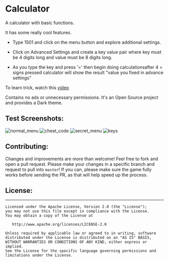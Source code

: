 # Calculator

A calculator with basic functions.

It has some really cool features.

- Type 1501 and click on the menu button and explore additional settings.

- Click on Advanced Settings and create a key value pair where key must be 4 digits long and value must be 8 digits long.

- As you type the key and press '=' then begin doing calculationsafter 4 = signs pressed calculator will show the result "value you fixed in advance settings"

To learn trick, watch this [video](https://www.youtube.com/watch?v=hNkF7I1K8oo)

Contains no ads or unnecessary permissions. It's an Open Source project and provides a Dark theme.

## Test Screenshots:

![normal_menu](screenshots/normal_menu.jpeg) ![cheat_code](screenshots/cheat_code.jpeg?raw=true) ![secret_menu](screenshots/secret_menu.jpeg?raw==true) ![keys](screenshots/keys.jpeg?raw==true)

## Contributing:
Changes and improvements are more than welcome! Feel free to fork and open a pull request. Please make your changes in a specific branch and request to pull into `master`! If you can, please make sure the game fully works before sending the PR, as that will help speed up the process.

## License:
-------
    
    Licensed under the Apache License, Version 2.0 (the "License");
    you may not use this file except in compliance with the License.
    You may obtain a copy of the License at
    
       http://www.apache.org/licenses/LICENSE-2.0
    
    Unless required by applicable law or agreed to in writing, software
    distributed under the License is distributed on an "AS IS" BASIS,
    WITHOUT WARRANTIES OR CONDITIONS OF ANY KIND, either express or implied.
    See the License for the specific language governing permissions and
    limitations under the License.
